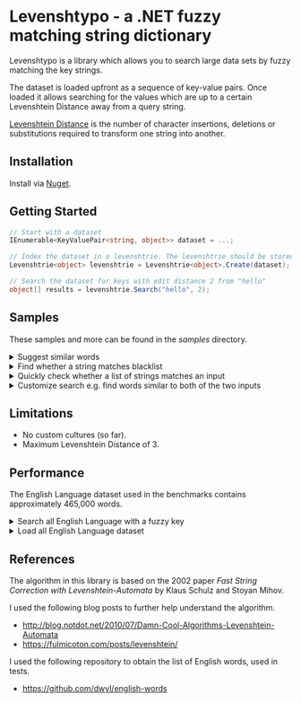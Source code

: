 ﻿# Levenshtypo - a .NET fuzzy matching string dictionary

Levenshtypo is a library which allows you to search large
data sets by fuzzy matching the key strings.

The dataset is loaded upfront as a sequence of key-value pairs.
Once loaded it allows searching for the values which are up to
a certain Levenshtein Distance away from a query string.

[Levenshtein Distance](https://en.wikipedia.org/wiki/Levenshtein_distance)
is the number of character insertions, deletions or substitutions
required to transform one string into another.

## Installation

Install via [Nuget](https://www.nuget.org/packages/Levenshtypo).


## Getting Started

```csharp
// Start with a dataset
IEnumerable<KeyValuePair<string, object>> dataset = ...;

// Index the dataset in a levenshtrie. The levenshtrie should be stored for re-use.
Levenshtrie<object> levenshtrie = Levenshtrie<object>.Create(dataset);

// Search the dataset for keys with edit distance 2 from "hello"
object[] results = levenshtrie.Search("hello", 2);
```


## Samples

These samples and more can be found in the _samples_ directory.

<details>
<summary>Suggest similar words</summary>

```csharp
public class TypoSuggestionExample
{
    private readonly Levenshtrie<string> _trie;

    public TypoSuggestionExample(IEnumerable<string> words)
    {
        _trie = Levenshtrie.CreateStrings(words, ignoreCase: true);
    }

    public string[] GetSimilarWords(string word)
    {
        LevenshtrieSearchResult<string>[] searchResults = _trie.Search(word, maxEditDistance: 2, metric: LevenshtypoMetric.RestrictedEdit);
        return searchResults
            .OrderBy(r => r.Distance) // Most likely word first
            .Select(r => r.Result)
            .ToArray(); 
    }
}
```

</details>

<details>
<summary>Find whether a string matches blacklist</summary>

```csharp
public class BlacklistDetectionExample
{
    private readonly Levenshtrie<string> _trie;

    public BlacklistDetectionExample(IEnumerable<string> blacklist)
    {
        _trie = Levenshtrie.CreateStrings(blacklist, ignoreCase: true);
    }

    public bool IsBlacklisted(string word)
    {
        IEnumerable<LevenshtrieSearchResult<string>> searchResults = _trie.EnumerateSearch(word, maxEditDistance: 1);
        return searchResults.Any();
    }
}
```

</details>

</details>

<details>
<summary>Quickly check whether a list of strings matches an input</summary>

```csharp
// Benchmarks below show that a naive implementation,
// even if it is well written, is 10x slower than using
// an automaton.
// Benchmark run against English language dataset.
//
// | Method          | Mean       | Error     | StdDev    | Allocated |
// |-----------------|-----------:|----------:|----------:|----------:|
// | Using_naive     | 103.190 ms | 1.4706 ms | 1.3756 ms |     214 B |
// | Using_automaton |   8.161 ms | 0.0469 ms | 0.0439 ms |      12 B |

public static string[] Search(string searchWord, string[] against)
{
    var automaton = LevenshtomatonFactory.Instance.Construct(searchWord, maxEditDistance: 2);

    var results = new List<string>();

    foreach (var word in against)
    {
        // Naive version would be:
        // bool matches = LevenshteinDistance.Levenshtein(searchWord, word) <= 2;

        // Automaton version is:
        bool matches = automaton.Matches(word);
        if (matches)
        {
            results.Add(word);
        }
    }

    return results.ToArray();
}
```

</details>

<details>
<summary>Customize search e.g. find words similar to both of the two inputs</summary>

This example highlights how to write custom code to traverse the Levenshtrie.
Other examples would be only allowing character edits after a certain string position,
or only accepting strings of some specific length. These and more can be achieved
through custom implementations of ILevenshtomatonExecutionState.

```csharp
public class BooleanCombinationsExample
{
    private readonly Levenshtrie<string> _trie;

    public BooleanCombinationsExample(IEnumerable<string> words)
    {
        _trie = Levenshtrie<string>.Create(
            words.Select(w => new KeyValuePair<string, string>(w, w)),
            ignoreCase: true);
    }

    public string[] SearchCommon(string a, string b)
    {
        // This returns words within distance 1 of both a and b
        return _trie.Search(
            new AndLevenshtomatonExecutionState(
                LevenshtomatonFactory.Instance.Construct(a, 1).Start(),
                LevenshtomatonFactory.Instance.Construct(b, 1).Start()));
    }

    private struct AndLevenshtomatonExecutionState : ILevenshtomatonExecutionState<AndLevenshtomatonExecutionState>
    {
        private LevenshtomatonExecutionState _state1;
        private LevenshtomatonExecutionState _state2;

        public AndLevenshtomatonExecutionState(
            LevenshtomatonExecutionState state1,
            LevenshtomatonExecutionState state2)
        {
            _state1 = state1;
            _state2 = state2;
        }

        public bool MoveNext(Rune c, out AndLevenshtomatonExecutionState next)
        {
            if (_state1.MoveNext(c, out var nextState1) && _state2.MoveNext(c, out var nextState2))
            {
                next = new AndLevenshtomatonExecutionState(nextState1, nextState2);
                return true;
            }

            next = default;
            return false;
        }

        public bool IsFinal => _state1.IsFinal && _state2.IsFinal;
    }
}
```

</details>

## Limitations

- No custom cultures (so far).
- Maximum Levenshtein Distance of 3.

## Performance

The English Language dataset used in the benchmarks contains approximately 465,000 words.

<details>
<summary>Search all English Language with a fuzzy key</summary>

- **Naive**: Compute Levenshtein Distance against all words.
- **Levenshtypo_All**: This library, with all results buffered into an array.
- **Levenshtypo_Lazy**: This library, with lazy evaluation (`IEnumerable`).
- **Levenshtypo_Any**: This library, with lazy evaluation (`IEnumerable`), stopping at the first result.
- **Dictionary**: .NET Dictionary which only works for distance of 0.

| Method                     | Mean              | Allocated |
|--------------------------- |------------------:|----------:|
| Distance0_Levenshtypo_All  |        361.444 ns |     240 B |
| Distance0_Levenshtypo_Lazy |        975.169 ns |     480 B |
| Distance0_Levenshtypo_Any  |        614.947 ns |     480 B |
| Distance0_Dictionary       |          9.128 ns |         - |
| Distance0_Naive            |    813,419.616 ns |      89 B |
| Distance1_Levenshtypo_All  |     19,008.096 ns |     536 B |
| Distance1_Levenshtypo_Lazy |     38,615.868 ns |     480 B |
| Distance1_Levenshtypo_Any  |     25,805.258 ns |     480 B |
| Distance1_Naive            | 73,459,775.661 ns |     193 B |
| Distance2_Levenshtypo_All  |    276,157.020 ns |    2600 B |
| Distance2_Levenshtypo_Lazy |    440,689.397 ns |     480 B |
| Distance2_Levenshtypo_Any  |    215,542.244 ns |     480 B |
| Distance2_Naive            | 68,999,745.833 ns |     700 B |
| Distance3_Levenshtypo_All  |  1,617,282.340 ns |   25985 B |
| Distance3_Levenshtypo_Lazy |  2,452,026.901 ns |    1123 B |
| Distance3_Levenshtypo_Any  |    231,972.804 ns |     584 B |
| Distance3_Naive            | 71,845,738.624 ns |    4369 B |

</details>

<details>
<summary>Load all English Language dataset</summary>

- **Levenshtypo**: This library.
- **Dictionary**: .NET Dictionary for comparison.

| Method              | Mean          | Allocated    |
|-------------------- |--------------:|-------------:|
| English_Dictionary  |  31,755.45 μs |  35524.19 KB |
| English_Levenshtypo | 142,010.47 μs | 145145.15 KB |

</details>

## References

The algorithm in this library is based on the 2002 paper
_Fast String Correction with Levenshtein-Automata_ by Klaus Schulz and Stoyan Mihov.

I used the following blog posts to further help understand the algorithm.

- http://blog.notdot.net/2010/07/Damn-Cool-Algorithms-Levenshtein-Automata
- https://fulmicoton.com/posts/levenshtein/

I used the following repository to obtain the list of English words, used in tests.

- https://github.com/dwyl/english-words
